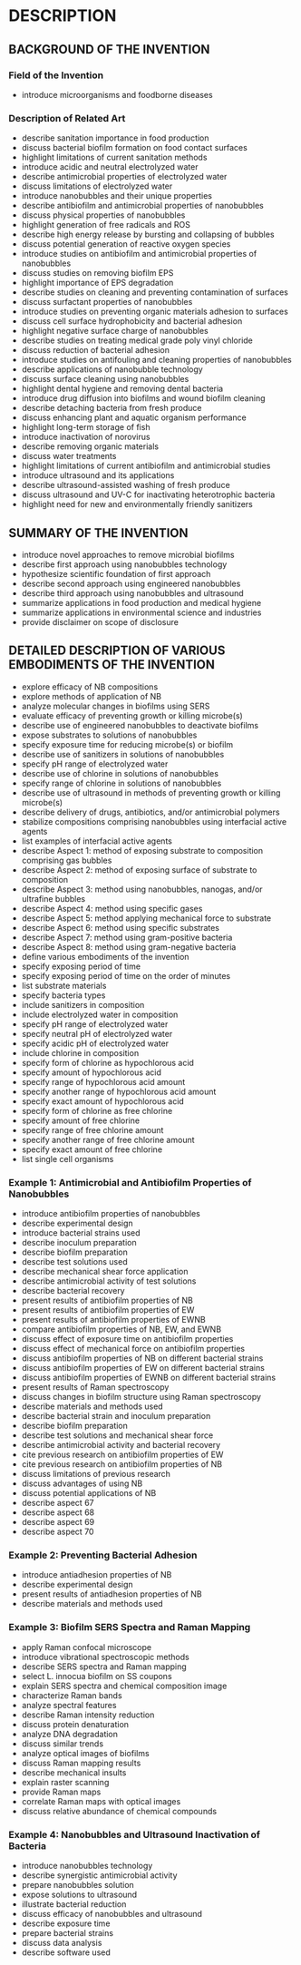 # DESCRIPTION

## BACKGROUND OF THE INVENTION

### Field of the Invention

- introduce microorganisms and foodborne diseases

### Description of Related Art

- describe sanitation importance in food production
- discuss bacterial biofilm formation on food contact surfaces
- highlight limitations of current sanitation methods
- introduce acidic and neutral electrolyzed water
- describe antimicrobial properties of electrolyzed water
- discuss limitations of electrolyzed water
- introduce nanobubbles and their unique properties
- describe antibiofilm and antimicrobial properties of nanobubbles
- discuss physical properties of nanobubbles
- highlight generation of free radicals and ROS
- describe high energy release by bursting and collapsing of bubbles
- discuss potential generation of reactive oxygen species
- introduce studies on antibiofilm and antimicrobial properties of nanobubbles
- discuss studies on removing biofilm EPS
- highlight importance of EPS degradation
- describe studies on cleaning and preventing contamination of surfaces
- discuss surfactant properties of nanobubbles
- introduce studies on preventing organic materials adhesion to surfaces
- discuss cell surface hydrophobicity and bacterial adhesion
- highlight negative surface charge of nanobubbles
- describe studies on treating medical grade poly vinyl chloride
- discuss reduction of bacterial adhesion
- introduce studies on antifouling and cleaning properties of nanobubbles
- describe applications of nanobubble technology
- discuss surface cleaning using nanobubbles
- highlight dental hygiene and removing dental bacteria
- introduce drug diffusion into biofilms and wound biofilm cleaning
- describe detaching bacteria from fresh produce
- discuss enhancing plant and aquatic organism performance
- highlight long-term storage of fish
- introduce inactivation of norovirus
- describe removing organic materials
- discuss water treatments
- highlight limitations of current antibiofilm and antimicrobial studies
- introduce ultrasound and its applications
- describe ultrasound-assisted washing of fresh produce
- discuss ultrasound and UV-C for inactivating heterotrophic bacteria
- highlight need for new and environmentally friendly sanitizers

## SUMMARY OF THE INVENTION

- introduce novel approaches to remove microbial biofilms
- describe first approach using nanobubbles technology
- hypothesize scientific foundation of first approach
- describe second approach using engineered nanobubbles
- describe third approach using nanobubbles and ultrasound
- summarize applications in food production and medical hygiene
- summarize applications in environmental science and industries
- provide disclaimer on scope of disclosure

## DETAILED DESCRIPTION OF VARIOUS EMBODIMENTS OF THE INVENTION

- explore efficacy of NB compositions
- explore methods of application of NB
- analyze molecular changes in biofilms using SERS
- evaluate efficacy of preventing growth or killing microbe(s)
- describe use of engineered nanobubbles to deactivate biofilms
- expose substrates to solutions of nanobubbles
- specify exposure time for reducing microbe(s) or biofilm
- describe use of sanitizers in solutions of nanobubbles
- specify pH range of electrolyzed water
- describe use of chlorine in solutions of nanobubbles
- specify range of chlorine in solutions of nanobubbles
- describe use of ultrasound in methods of preventing growth or killing microbe(s)
- describe delivery of drugs, antibiotics, and/or antimicrobial polymers
- stabilize compositions comprising nanobubbles using interfacial active agents
- list examples of interfacial active agents
- describe Aspect 1: method of exposing substrate to composition comprising gas bubbles
- describe Aspect 2: method of exposing surface of substrate to composition
- describe Aspect 3: method using nanobubbles, nanogas, and/or ultrafine bubbles
- describe Aspect 4: method using specific gases
- describe Aspect 5: method applying mechanical force to substrate
- describe Aspect 6: method using specific substrates
- describe Aspect 7: method using gram-positive bacteria
- describe Aspect 8: method using gram-negative bacteria
- define various embodiments of the invention
- specify exposing period of time
- specify exposing period of time on the order of minutes
- list substrate materials
- specify bacteria types
- include sanitizers in composition
- include electrolyzed water in composition
- specify pH range of electrolyzed water
- specify neutral pH of electrolyzed water
- specify acidic pH of electrolyzed water
- include chlorine in composition
- specify form of chlorine as hypochlorous acid
- specify amount of hypochlorous acid
- specify range of hypochlorous acid amount
- specify another range of hypochlorous acid amount
- specify exact amount of hypochlorous acid
- specify form of chlorine as free chlorine
- specify amount of free chlorine
- specify range of free chlorine amount
- specify another range of free chlorine amount
- specify exact amount of free chlorine
- list single cell organisms

### Example 1: Antimicrobial and Antibiofilm Properties of Nanobubbles

- introduce antibiofilm properties of nanobubbles
- describe experimental design
- introduce bacterial strains used
- describe inoculum preparation
- describe biofilm preparation
- describe test solutions used
- describe mechanical shear force application
- describe antimicrobial activity of test solutions
- describe bacterial recovery
- present results of antibiofilm properties of NB
- present results of antibiofilm properties of EW
- present results of antibiofilm properties of EWNB
- compare antibiofilm properties of NB, EW, and EWNB
- discuss effect of exposure time on antibiofilm properties
- discuss effect of mechanical force on antibiofilm properties
- discuss antibiofilm properties of NB on different bacterial strains
- discuss antibiofilm properties of EW on different bacterial strains
- discuss antibiofilm properties of EWNB on different bacterial strains
- present results of Raman spectroscopy
- discuss changes in biofilm structure using Raman spectroscopy
- describe materials and methods used
- describe bacterial strain and inoculum preparation
- describe biofilm preparation
- describe test solutions and mechanical shear force
- describe antimicrobial activity and bacterial recovery
- cite previous research on antibiofilm properties of EW
- cite previous research on antibiofilm properties of NB
- discuss limitations of previous research
- discuss advantages of using NB
- discuss potential applications of NB
- describe aspect 67
- describe aspect 68
- describe aspect 69
- describe aspect 70

### Example 2: Preventing Bacterial Adhesion

- introduce antiadhesion properties of NB
- describe experimental design
- present results of antiadhesion properties of NB
- describe materials and methods used

### Example 3: Biofilm SERS Spectra and Raman Mapping

- apply Raman confocal microscope
- introduce vibrational spectroscopic methods
- describe SERS spectra and Raman mapping
- select L. innocua biofilm on SS coupons
- explain SERS spectra and chemical composition image
- characterize Raman bands
- analyze spectral features
- describe Raman intensity reduction
- discuss protein denaturation
- analyze DNA degradation
- discuss similar trends
- analyze optical images of biofilms
- discuss Raman mapping results
- describe mechanical insults
- explain raster scanning
- provide Raman maps
- correlate Raman maps with optical images
- discuss relative abundance of chemical compounds

### Example 4: Nanobubbles and Ultrasound Inactivation of Bacteria

- introduce nanobubbles technology
- describe synergistic antimicrobial activity
- prepare nanobubbles solution
- expose solutions to ultrasound
- illustrate bacterial reduction
- discuss efficacy of nanobubbles and ultrasound
- describe exposure time
- prepare bacterial strains
- discuss data analysis
- describe software used

